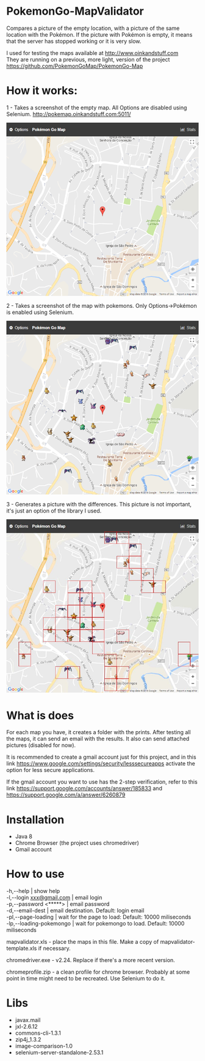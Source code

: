 # PokemonGo-MapValidator

Compares a picture of the empty location, with a picture of the same location with the Pokémon.
If the picture with Pokémon is empty, it means that the server has stopped working or it is very slow.

I used for testing the maps available at http://www.oinkandstuff.com  
They are running on a previous, more light, version of the project https://github.com/PokemonGoMap/PokemonGo-Map


# How it works:

1 - Takes a screenshot of the empty map. All Options are disabled using Selenium.
http://pokemap.oinkandstuff.com:5011/

![without Pokémon](https://github.com/middlesparrow/PokemonGo-MapValidator/blob/master/semPokemongos.png)


2 - Takes a screenshot of the map with pokemons. Only Options->Pokémon is enabled using Selenium.

![with Pokémon](https://github.com/middlesparrow/PokemonGo-MapValidator/blob/master/comPokemongos.png)


3 - Generates a picture with the differences. This picture is not important, it's just an option of the library I used.

![result](https://github.com/middlesparrow/PokemonGo-MapValidator/blob/master/vila-real.jpg)


# What is does

For each map you have, it creates a folder with the prints.
After testing all the maps, it can send an email with the results. It also can send attached pictures (disabled for now).

It is recommended to create a gmail account just for this project, and in this link
https://www.google.com/settings/security/lesssecureapps
activate the option for less secure applications.

If the gmail account you want to use has the 2-step verification, refer to this link https://support.google.com/accounts/answer/185833 and https://support.google.com/a/answer/6260879

# Installation
 - Java 8
 - Chrome Browser (the project uses chromedriver)
 - Gmail account

# How to use
 -h,--help | show help  
 -l,--login <xxx@gmail.com> | email login  
 -p,--password <*****> | email password  
 -d,--email-dest <email> | email destination. Default: login email  
 -pl,--page-loading <value ms> | wait for the page to load: Default: 10000 miliseconds  
 -lp,--loading-pokemongo <value ms> | wait for pokemongo to load. Default: 10000 miliseconds
 
 mapvalidator.xls - place the maps in this file. Make a copy of mapvalidator-template.xls if necessary.
 
 chromedriver.exe - v2.24. Replace if there's a more recent version.
 
 chromeprofile.zip - a clean profile for chrome browser. Probably at some point in time might need to be recreated. Use Selenium to do it.
 
 # Libs
  - javax.mail
  - jxl-2.6.12
  - commons-cli-1.3.1
  - zip4j_1.3.2
  - image-comparison-1.0
  - selenium-server-standalone-2.53.1
